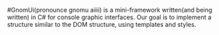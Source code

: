 #GnomUi(pronounce gnomu aiiii)
is a mini-framework written(and being written) in C# for console graphic interfaces. Our goal is to implement a structure similar to the DOM structure, using templates and styles.
